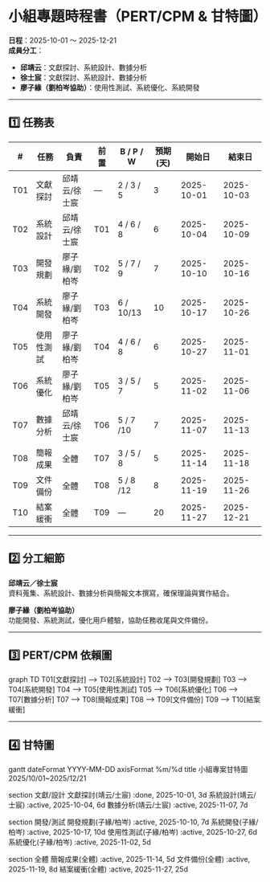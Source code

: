 # 小組專題時程書（PERT/CPM & 甘特圖）

**日程**：2025-10-01 ～ 2025-12-21  
**成員分工**：  
- **邱靖云**：文獻探討、系統設計、數據分析  
- **徐士宸**：文獻探討、系統設計、數據分析  
- **廖子緣（劉柏岑協助）**：使用性測試、系統優化、系統開發  

---

## 1️⃣ 任務表

| #   | 任務           | 負責           | 前置      | B / P / W | 預期(天) | 開始日     | 結束日    |
|-----|----------------|----------------|-----------|-----------|----------|------------|-----------|
| T01 | 文獻探討       | 邱靖云/徐士宸  | —         | 2 / 3 / 5 | 3        | 2025-10-01 | 2025-10-03|
| T02 | 系統設計       | 邱靖云/徐士宸  | T01       | 4 / 6 / 8 | 6        | 2025-10-04 | 2025-10-09|
| T03 | 開發規劃       | 廖子緣/劉柏岑  | T02       | 5 / 7 / 9 | 7        | 2025-10-10 | 2025-10-16|
| T04 | 系統開發       | 廖子緣/劉柏岑  | T03       | 6 / 10/13 | 10       | 2025-10-17 | 2025-10-26|
| T05 | 使用性測試     | 廖子緣/劉柏岑  | T04       | 4 / 6 / 8 | 6        | 2025-10-27 | 2025-11-01|
| T06 | 系統優化       | 廖子緣/劉柏岑  | T05       | 3 / 5 / 7 | 5        | 2025-11-02 | 2025-11-06|
| T07 | 數據分析       | 邱靖云/徐士宸  | T06       | 5 / 7 /10 | 7        | 2025-11-07 | 2025-11-13|
| T08 | 簡報成果       | 全體           | T07       | 3 / 5 / 8 | 5        | 2025-11-14 | 2025-11-18|
| T09 | 文件備份       | 全體           | T08       | 5 / 8 /12 | 8        | 2025-11-19 | 2025-11-26|
| T10 | 結案緩衝       | 全體           | T09       | —         | 20       | 2025-11-27 | 2025-12-21|

---

## 2️⃣ 分工細節

**邱靖云／徐士宸**  
資料蒐集、系統設計、數據分析與簡報文本撰寫，確保理論與實作結合。

**廖子緣（劉柏岑協助）**  
功能開發、系統測試，優化用戶體驗，協助任務收尾與文件備份。

---

## 3️⃣ PERT/CPM 依賴圖
graph TD
T01[文獻探討] --> T02[系統設計]
T02 --> T03[開發規劃]
T03 --> T04[系統開發]
T04 --> T05[使用性測試]
T05 --> T06[系統優化]
T06 --> T07[數據分析]
T07 --> T08[簡報成果]
T08 --> T09[文件備份]
T09 --> T10[結案緩衝]

---

## 4️⃣ 甘特圖
gantt
dateFormat YYYY-MM-DD
axisFormat %m/%d
title 小組專案甘特圖 2025/10/01~2025/12/21

section 文獻/設計
文獻探討(靖云/士宸) :done, 2025-10-01, 3d
系統設計(靖云/士宸) :active, 2025-10-04, 6d
數據分析(靖云/士宸) :active, 2025-11-07, 7d

section 開發/測試
開發規劃(子緣/柏岑) :active, 2025-10-10, 7d
系統開發(子緣/柏岑) :active, 2025-10-17, 10d
使用性測試(子緣/柏岑) :active, 2025-10-27, 6d
系統優化(子緣/柏岑) :active, 2025-11-02, 5d

section 全體
簡報成果(全體) :active, 2025-11-14, 5d
文件備份(全體) :active, 2025-11-19, 8d
結案緩衝(全體) :active, 2025-11-27, 25d
